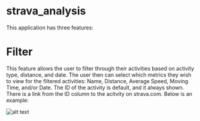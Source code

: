 # strava_analysis

This application has three features:

# Filter
This feature allows the user to filter through their activities based on activity type, distance, and date. The user then can select which metrics they wish to view for the filtered activities: Name, Distance, Average Speed, Moving Time, and/or Date.
The ID of the activity is default, and it always shown. There is a link from the ID column to the acitvity on strava.com. Below is an example:

![alt text](https://github.com/kerk0100/strava_analysis/new/main/static/images/README/filter1.jpg?raw=true)
